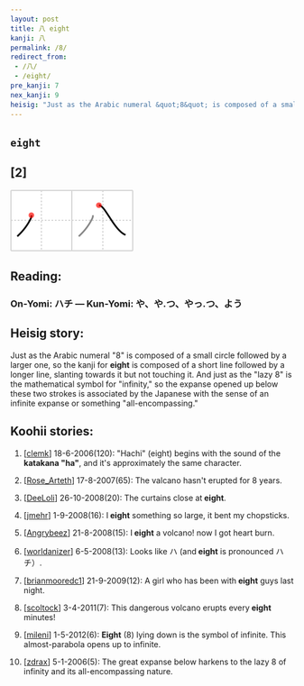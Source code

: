 ```yaml
---
layout: post
title: 八 eight
kanji: 八
permalink: /8/
redirect_from:
 - /八/
 - /eight/
pre_kanji: 7
nex_kanji: 9
heisig: "Just as the Arabic numeral &quot;8&quot; is composed of a small circle followed by a larger one, so the kanji for <b>eight</b> is composed of a short line followed by a longer line, slanting towards it but not touching it. And just as the &quot;lazy 8&quot; is the mathematical symbol for &quot;infinity,&quot; so the expanse opened up below these two strokes is associated by the Japanese with the sense of an infinite expanse or something &quot;all-encompassing.&quot;"
---
```


## `eight`

## [2]

<div class="stroke"><img src="../images/E585AB.png" /></div>

## Reading:

### On-Yomi: ハチ &mdash; Kun-Yomi: や、や.つ、やっ.つ、よう

## Heisig story:

Just as the Arabic numeral &quot;8&quot; is composed of a small circle followed by a larger one, so the kanji for <b>eight</b> is composed of a short line followed by a longer line, slanting towards it but not touching it. And just as the &quot;lazy 8&quot; is the mathematical symbol for &quot;infinity,&quot; so the expanse opened up below these two strokes is associated by the Japanese with the sense of an infinite expanse or something &quot;all-encompassing.&quot;

## Koohii stories:

1) [<a href="http://kanji.koohii.com/profile/clemk">clemk</a>] 18-6-2006(120): &quot;Hachi&quot; (eight) begins with the sound of the <strong>katakana &quot;ha&quot;</strong>, and it&#039;s approximately the same character.

2) [<a href="http://kanji.koohii.com/profile/Rose_Arteth">Rose_Arteth</a>] 17-8-2007(65): The valcano hasn&#039;t erupted for 8 years.

3) [<a href="http://kanji.koohii.com/profile/DeeLoli">DeeLoli</a>] 26-10-2008(20): The curtains close at<strong> eight</strong>.

4) [<a href="http://kanji.koohii.com/profile/jmehr">jmehr</a>] 1-9-2008(16): I<strong> eight</strong> something so large, it bent my chopsticks.

5) [<a href="http://kanji.koohii.com/profile/Angrybeez">Angrybeez</a>] 21-8-2008(15): I<strong> eight</strong> a volcano! now I got heart burn.

6) [<a href="http://kanji.koohii.com/profile/worldanizer">worldanizer</a>] 6-5-2008(13): Looks like ハ (and<strong> eight</strong> is pronounced ハチ）.

7) [<a href="http://kanji.koohii.com/profile/brianmooredc1">brianmooredc1</a>] 21-9-2009(12): A girl who has been with<strong> eight</strong> guys last night.

8) [<a href="http://kanji.koohii.com/profile/scoltock">scoltock</a>] 3-4-2011(7): This dangerous volcano erupts every<strong> eight</strong> minutes!

9) [<a href="http://kanji.koohii.com/profile/mileni">mileni</a>] 1-5-2012(6): <strong>Eight</strong> (8) lying down is the symbol of infinite. This almost-parabola opens up to infinite.

10) [<a href="http://kanji.koohii.com/profile/zdrax">zdrax</a>] 5-1-2006(5): The great expanse below harkens to the lazy 8 of infinity and its all-encompassing nature.
